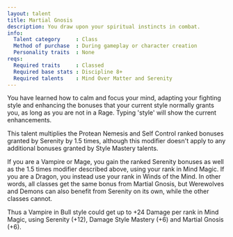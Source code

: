 ```yaml
---
layout: talent
title: Martial Gnosis
description: You draw upon your spiritual instincts in combat.
info:
  Talent category     : Class
  Method of purchase  : During gameplay or character creation
  Personality traits  : None
reqs:
  Required traits     : Classed
  Required base stats : Discipline 8+
  Required talents    : Mind Over Matter and Serenity
---
```


You have learned how to calm and focus your mind, adapting your fighting style and enhancing the bonuses that your current style normally grants you, as long as you are not in a Rage. Typing 'style' will show the current enhancements.

This talent multiplies the Protean Nemesis and Self Control ranked bonuses granted by Serenity by 1.5 times, although this modifier doesn't apply to any additional bonuses granted by Style Mastery talents.

If you are a Vampire or Mage, you gain the ranked Serenity bonuses as well as the 1.5 times modifier described above, using your rank in Mind Magic. If you are a Dragon, you instead use your rank in Winds of the Mind. In other words, all classes get the same bonus from Martial Gnosis, but Werewolves and Demons can also benefit from Serenity on its own, while the other classes cannot.

Thus a Vampire in Bull style could get up to +24 Damage per rank in Mind Magic, using Serenity (+12), Damage Style Mastery (+6) and Martial Gnosis (+6).